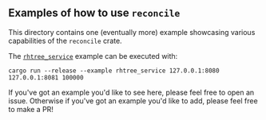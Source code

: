 ## Examples of how to use `reconcile`

This directory contains one (eventually more) example showcasing various capabilities of
the `reconcile` crate.

The [`rhtree_service`](rhtree_service.rs) example can be executed with:

```
cargo run --release --example rhtree_service 127.0.0.1:8080 127.0.0.1:8081 100000
```

If you've got an example you'd like to see here, please feel free to open an
issue. Otherwise if you've got an example you'd like to add, please feel free
to make a PR!
